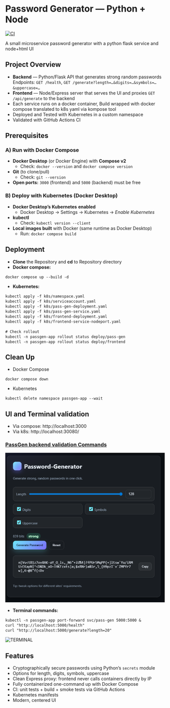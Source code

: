 # Password Generator — Python + Node
[![CI](https://github.com/s1natex/Docker_evo/actions/workflows/ci.yml/badge.svg)](https://github.com/s1natex/Docker_evo/actions/workflows/ci.yml)

A small microservice password generator with a python flask service and node+html UI
## Project Overview
- **Backend** — Python/Flask API that generates strong random passwords  
  Endpoints: `GET /health`, `GET /generate?length=…&digits=…&symbols=…&uppercase=…`
- **Frontend** — Node/Express server that serves the UI and proxies `GET /api/generate` to the backend
- Each service runs on a docker container, Build wrapped with docker compose translated to k8s yaml via kompose tool
- Deployed and Tested with Kubernetes in a custom namespace
- Validated with GitHub Actions CI

## Prerequisites
### A) Run with Docker Compose
- **Docker Desktop** (or Docker Engine) with **Compose v2**
  - Check: `docker --version` and `docker compose version`
- **Git** (to clone/pull)
  - Check: `git --version`
- **Open ports:** `3000` (frontend) and `5000` (backend) must be free

### B) Deploy with Kubernetes (Docker Desktop)
- **Docker Desktop’s Kubernetes** **enabled**  
  - Docker Desktop → Settings → Kubernetes → *Enable Kubernetes*
- **kubectl**
  - Check: `kubectl version --client`
- **Local images built** with Docker (same runtime as Docker Desktop)
  - Run: `docker compose build`

## Deployment
- **Clone** the Repository and **cd** to Repository directory
- **Docker compose:**
```
docker compose up --build -d
```
- **Kubernetes:**
```
kubectl apply -f k8s/namespace.yaml
kubectl apply -f k8s/serviceaccount.yaml
kubectl apply -f k8s/pass-gen-deployment.yaml
kubectl apply -f k8s/pass-gen-service.yaml
kubectl apply -f k8s/frontend-deployment.yaml
kubectl apply -f k8s/frontend-service-nodeport.yaml

# Check rollout
kubectl -n passgen-app rollout status deploy/pass-gen
kubectl -n passgen-app rollout status deploy/frontend
```

## Clean Up
- Docker Compose
```
docker compose down
```
- Kubernetes
```
kubectl delete namespace passgen-app --wait
```

## UI and Terminal validation
- Via compose: http://localhost:3000
- Via k8s: http://localhost:30080/

### [PassGen backend validation Commands](pass-gen/Validation.md)
  
![UI](./screenshots/ui.png)

- **Terminal commands:**
```
kubectl -n passgen-app port-forward svc/pass-gen 5000:5000 &
curl "http://localhost:5000/health"
curl "http://localhost:5000/generate?length=20"

```

![TERMINAL](./screenshots/terminal.png)

## Features
- Cryptographically secure passwords using Python’s `secrets` module
- Options for length, digits, symbols, uppercase
- Clean Express proxy: frontend never calls containers directly by IP
- Fully containerized one-command up with Docker Compose
- CI: unit tests + build + smoke tests via GitHub Actions
- Kubernetes manifests
- Modern, centered UI
  
